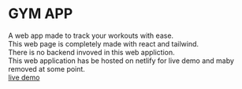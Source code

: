 # GYM APP
A web app made to track your workouts with ease. \
This web page is completely made with react and tailwind. \
There is no backend invoved in this web appliction. \
This web application has be hosted on netlify for live demo and maby removed at some point. \
[live demo](https://fit-with-krishna.netlify.app/)
